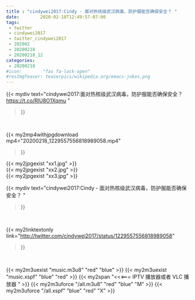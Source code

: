```yaml
---
title : "cindywei2017:Cindy - 面对热核级武汉病毒，防护服能否确保安全？ "
date:        2020-02-18T12:49:57-07:00
tags:
 - twitter
 - cindywei2017
 - twitter_cindywei2017
 - 202002
 - 20200218
 - 20200218_12
categories:
 - 20200218
#icon:        "fas fa-lock-open"
#resImgTeaser: teaserpics/wikipedia.org/emacs-jokes.png
---
```


{{< mydiv text="cindywei2017:面对热核级武汉病毒，防护服能否确保安全？ https://t.co/RlU8O1Xqmu "
>}}
<br>


{{< my2mp4withjpgdownload mp4="20200218_1229557556818989058.mp4"
>}}

{{< my2jpgexist "xx1.jpg" >}}<br>
{{< my2jpgexist "xx2.jpg" >}}<br>
{{< my2jpgexist "xx3.jpg" >}}<br>



{{< mydiv text="cindywei2017:Cindy - 面对热核级武汉病毒，防护服能否确保安全？ "
>}}
<br>

{{< my2linktextonly link="http://twitter.com/cindywei2017/status/1229557556818989058"
>}}


<br>

{{< my2m3uexist "music.m3u8" "red"  "blue" >}} {{< my2m3uexist "music.xspf" "blue" "red"  >}} {{< my2span "<<<=== IPTV 播放器或者 VLC 播放器 " >}} {{< my2m3uforce "/all.m3u8" "red"  "blue" "M" >}} {{< my2m3uforce "/all.xspf" "blue" "red"  "X" >}} 
